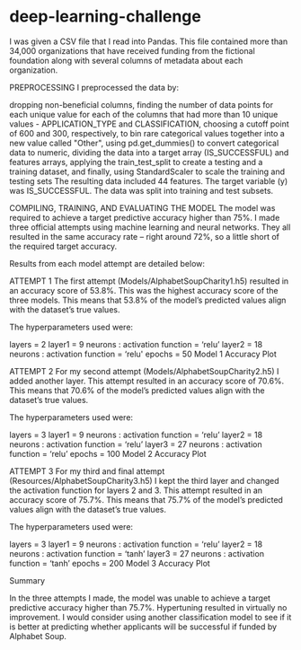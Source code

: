 # deep-learning-challenge
I was given a CSV file that I read into Pandas. This file contained more than 34,000 organizations that have received funding from the fictional foundation along with several columns of metadata about each organization.

PREPROCESSING
I preprocessed the data by:

dropping non-beneficial columns,
finding the number of data points for each unique value for each of the columns that had more than 10 unique values - APPLICATION_TYPE and CLASSIFICATION,
choosing a cutoff point of 600 and 300, respectively, to bin rare categorical values together into a new value called "Other",
using pd.get_dummies() to convert categorical data to numeric,
dividing the data into a target array (IS_SUCCESSFUL) and features arrays,
applying the train_test_split to create a testing and a training dataset,
and finally, using StandardScaler to scale the training and testing sets
The resulting data included 44 features. The target variable (y) was IS_SUCCESSFUL. The data was split into training and test subsets.

COMPILING, TRAINING, AND EVALUATING THE MODEL
The model was required to achieve a target predictive accuracy higher than 75%. I made three official attempts using machine learning and neural networks. They all resulted in the same accuracy rate – right around 72%, so a little short of the required target accuracy.

Results from each model attempt are detailed below:

ATTEMPT 1
The first attempt (Models/AlphabetSoupCharity1.h5) resulted in an accuracy score of 53.8%. This was the highest accuracy score of the three models. This means that 53.8% of the model’s predicted values align with the dataset’s true values.

The hyperparameters used were:

layers = 2
layer1 = 9 neurons : activation function = ‘relu’
layer2 = 18 neurons : activation function = ‘relu'
epochs = 50
Model 1 Accuracy Plot

ATTEMPT 2
For my second attempt (Models/AlphabetSoupCharity2.h5) I added another layer. This attempt resulted in an accuracy score of 70.6%. This means that 70.6% of the model’s predicted values align with the dataset’s true values.

The hyperparameters used were:

layers = 3
layer1 = 9 neurons : activation function = ‘relu’
layer2 = 18 neurons : activation function = ‘relu’
layer3 = 27 neurons : activation function = ‘relu’
epochs = 100
Model 2 Accuracy Plot

ATTEMPT 3
For my third and final attempt (Resources/AlphabetSoupCharity3.h5) I kept the third layer and changed the activation function for layers 2 and 3. This attempt resulted in an accuracy score of 75.7%. This means that 75.7% of the model’s predicted values align with the dataset’s true values.

The hyperparameters used were:

layers = 3
layer1 = 9 neurons : activation function = ‘relu’
layer2 = 18 neurons : activation function = ‘tanh’
layer3 = 27 neurons : activation function = ‘tanh’
epochs = 200
Model 3 Accuracy Plot

Summary

In the three attempts I made, the model was unable to achieve a target predictive accuracy higher than 75.7%. Hypertuning resulted in virtually no improvement. I would consider using another classification model to see if it is better at predicting whether applicants will be successful if funded by Alphabet Soup.

